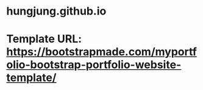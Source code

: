 # hungjung.github.io
# Template URL: https://bootstrapmade.com/myportfolio-bootstrap-portfolio-website-template/